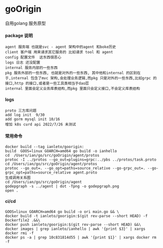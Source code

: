 # goOrigin
自用golang 服务原型
#### package 说明
    agent 服务端 也就是svc - agent 架构中的agent 和boke历史
    client 客户端 用来请求其它服务的 比如请求 tool 和 agent
    config 配置文件  这东西很恶心
    logs 日志 还没配置
    internal 服务内部的一些东西 
    pkg 服务外部的一些东西, 也就是对外的一些东西, 其中他和internal 的区别在于,internal 包含了mvc 架构,会处理业务逻辑,而pkg 只是对外的一些东西,比如grpc 的接口,http 的接口,或者是一些工具类相当于dao层
    internal 里面会定义业务库表结构,而pkg 里面只会定义接口,不会定义库表结构
#### logs
    proto 三方库问题
    add log init  9/30
    add gorm mysql init 10/16
    增加 k8s curd api 2022/7/26 未测试
#### 常用命令
    docker build --tag ianleto/goorigin:
    build  GOOS=linux GOARCH=amd64 go build -o ianhello 
    cd  /Users/ian/go/src/goOrigin/agent/protos
    protoc -I ../protos --go_out=plugins=grpc:../pbs ../protos/task.proto
    cd /Users/ian/go/src/goOrigin/agent/protos
    protoc --go_out=. --go_opt=paths=source_relative --go-grpc_out=. --go-grpc_opt=paths=source_relative agent.proto
    生成调用关系图
    cd /Users/ian/go/src/goOrigin/agent
    godepgraph -s ../agent | dot -Tpng -o godepgraph.png
    open .
#### ci/cd 
    GOOS=linux GOARCH=amd64 go build -o ori main.go && \
    docker build -t ianleto/goorigin:$(git rev-parse --short HEAD) -f Dockerfile2 .&&\
    docker push ianleto/goorigin:$(git rev-parse --short HEAD) &&\
    docker images | grep ianleto/ianhello | awk '{print $3}' | xargs docker rmi -f
    docker ps -a | grep 10c831814d55 | awk '{print $1}' | xargs docker rm -f

####  
